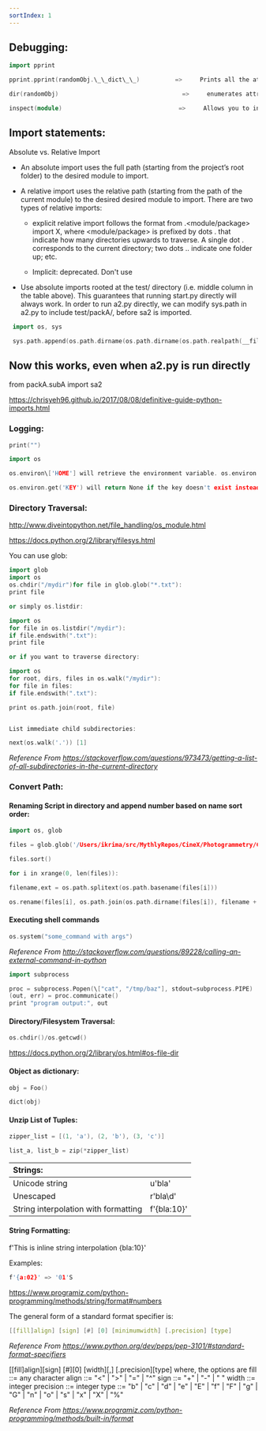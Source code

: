 ```yaml
---
sortIndex: 1
---
```


## Debugging:

```cpp
import pprint

pprint.pprint(randomObj.\_\_dict\_\_)          =>     Prints all the attributes & their values in an object

dir(randomObj)                                   =>     enumerates attributes & methods in an object

inspect(module)                                 =>     Allows you to inspect a module
```

## Import statements:

Absolute vs. Relative Import

- An absolute import uses the full path (starting from the project’s root folder) to the desired module to import.

- A relative import uses the relative path (starting from the path of the current module) to the desired desired module to import. There are two types of relative imports:

  - explicit relative import follows the format from .&lt;module/package> import X, where &lt;module/package> is prefixed by dots . that indicate how many directories upwards to traverse. A single dot . corresponds to the current directory; two dots .. indicate one folder up; etc.

  - Implicit: deprecated. Don't use


- Use absolute imports rooted at the test/ directory (i.e. middle column in the table above). This guarantees that running start.py directly will always work. In order to run a2.py directly, we can modify sys.path in a2.py to include test/packA/, before sa2 is imported.

```cpp
 import os, sys

 sys.path.append(os.path.dirname(os.path.dirname(os.path.realpath(__file__))))
```

## Now this works, even when a2.py is run directly

 from packA.subA import sa2

<https://chrisyeh96.github.io/2017/08/08/definitive-guide-python-imports.html>

### Logging:

```cpp
print("")

import os

os.environ\['HOME'] will retrieve the environment variable. os.environ is a dictionary

os.environ.get('KEY') will return None if the key doesn't exist instead of raising KeyError
```

### Directory Traversal:

<http://www.diveintopython.net/file_handling/os_module.html>

<https://docs.python.org/2/library/filesys.html>

You can use glob:

```cpp
import glob 
import os 
os.chdir("/mydir")for file in glob.glob("*.txt"): 
print file

or simply os.listdir:

import os 
for file in os.listdir("/mydir"): 
if file.endswith(".txt"): 
print file

or if you want to traverse directory:

import os 
for root, dirs, files in os.walk("/mydir"): 
for file in files: 
if file.endswith(".txt"):

print os.path.join(root, file)


List immediate child subdirectories:

next(os.walk('.')) [1]
```

*Reference From <https://stackoverflow.com/questions/973473/getting-a-list-of-all-subdirectories-in-the-current-directory>*

### Convert Path:

#### Renaming Script in directory and append number based on name sort order:

```cpp
import os, glob

files = glob.glob('/Users/ikrima/src/MythlyRepos/CineX/Photogrammetry/CineX/TAJA/Distortion/renames/*.tif')

files.sort()

for i in xrange(0, len(files)):

filename,ext = os.path.splitext(os.path.basename(files[i]))

os.rename(files[i], os.path.join(os.path.dirname(files[i]), filename + ".%07d" % i + ext))
```

#### Executing shell commands

```cpp
os.system("some_command with args")
```

*Reference From <http://stackoverflow.com/questions/89228/calling-an-external-command-in-python>*

```cpp
import subprocess

proc = subprocess.Popen(\["cat", "/tmp/baz"], stdout=subprocess.PIPE) 
(out, err) = proc.communicate() 
print "program output:", out
```

#### Directory/Filesystem Traversal:

```cpp
os.chdir()/os.getcwd()
```

<https://docs.python.org/2/library/os.html#os-file-dir>

#### Object as dictionary:

```cpp
obj = Foo()

dict(obj)
```

#### Unzip List of Tuples:

```cpp
zipper_list = [(1, 'a'), (2, 'b'), (3, 'c')]

list_a, list_b = zip(*zipper_list)
```

| Strings:                             |             |
| :----------------------------------- | ----------- |
| Unicode string                       | u'bla'      |
| Unescaped                            | r'bla\\d'   |
| String interpolation with formatting | f'{bla:10}' |

#### String Formatting:

f'This is inline string interpolation {bla:10}'

Examples:

```cpp
f'{a:02}' => '01'S
```

<https://www.programiz.com/python-programming/methods/string/format#numbers>

The general form of a standard format specifier is:

```cpp
[[fill]align] [sign] [#] [0] [minimumwidth] [.precision] [type]
```

*Reference From <https://www.python.org/dev/peps/pep-3101/#standard-format-specifiers>*

[\[fill\]align][sign] [#][0] [width][,] [.precision][type] 
where, the options are 
fill ::= any character 
align ::= "&lt;" | ">" | "=" | "^" 
sign ::= "+" | "-" | " " 
width ::= integer 
precision ::= integer 
type ::= "b" | "c" | "d" | "e" | "E" | "f" | "F" | "g" | "G" | "n" | "o" | "s" | "x" | "X" | "%"

*Reference From <https://www.programiz.com/python-programming/methods/built-in/format>*
